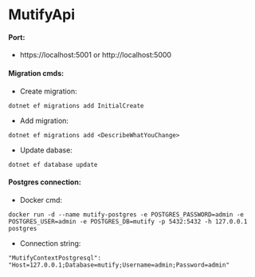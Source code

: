 # MutifyApi

#### Port:
- https://localhost:5001 or http://localhost:5000

#### Migration cmds:
- Create migration: 
```
dotnet ef migrations add InitialCreate
```

- Add migration: 
```
dotnet ef migrations add <DescribeWhatYouChange>
```

- Update dabase: 
```
dotnet ef database update
```
#### Postgres connection:
- Docker cmd: 
``` 
docker run -d --name mutify-postgres -e POSTGRES_PASSWORD=admin -e POSTGRES_USER=admin -e POSTGRES_DB=mutify -p 5432:5432 -h 127.0.0.1 postgres
```

- Connection string: 
```
"MutifyContextPostgresql": "Host=127.0.0.1;Database=mutify;Username=admin;Password=admin"
```   
